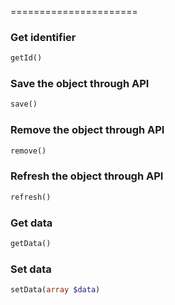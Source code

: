 
======================

### Get identifier
```php
getId()
```

### Save the object through API
```php
save()
```

### Remove the object through API
```php
remove()
```

### Refresh the object through API
```php
refresh()
```

### Get data
```php
getData()
```

### Set data
```php
setData(array $data)
```

